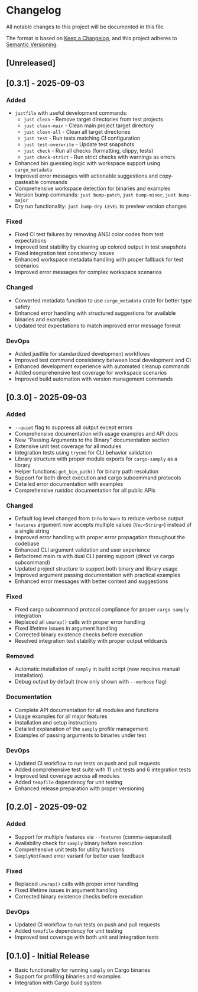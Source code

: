 # Changelog

All notable changes to this project will be documented in this file.

The format is based on [Keep a Changelog](https://keepachangelog.com/en/1.0.0/),
and this project adheres to [Semantic Versioning](https://semver.org/spec/v2.0.0.html).

## [Unreleased]

## [0.3.1] - 2025-09-03

### Added

- `justfile` with useful development commands:
  - `just clean` - Remove target directories from test projects
  - `just clean-main` - Clean main project target directory
  - `just clean-all` - Clean all target directories
  - `just test` - Run tests matching CI configuration
  - `just test-overwrite` - Update test snapshots
  - `just check` - Run all checks (formatting, clippy, tests)
  - `just check-strict` - Run strict checks with warnings as errors
- Enhanced bin guessing logic with workspace support using `cargo_metadata`
- Improved error messages with actionable suggestions and copy-pasteable commands
- Comprehensive workspace detection for binaries and examples
- Version bump commands: `just bump-patch`, `just bump-minor`, `just bump-major`
- Dry run functionality: `just bump-dry LEVEL` to preview version changes

### Fixed

- Fixed CI test failures by removing ANSI color codes from test expectations
- Improved test stability by cleaning up colored output in test snapshots
- Fixed integration test consistency issues
- Enhanced workspace metadata handling with proper fallback for test scenarios
- Improved error messages for complex workspace scenarios

### Changed

- Converted metadata function to use `cargo_metadata` crate for better type safety
- Enhanced error handling with structured suggestions for available binaries and examples
- Updated test expectations to match improved error message format

### DevOps

- Added justfile for standardized development workflows
- Improved test command consistency between local development and CI
- Enhanced development experience with automated cleanup commands
- Added comprehensive test coverage for workspace scenarios
- Improved build automation with version management commands

## [0.3.0] - 2025-09-03

### Added

- `--quiet` flag to suppress all output except errors
- Comprehensive documentation with usage examples and API docs
- New "Passing Arguments to the Binary" documentation section
- Extensive unit test coverage for all modules
- Integration tests using `trycmd` for CLI behavior validation
- Library structure with proper module exports for `cargo-samply` as a library
- Helper functions: `get_bin_path()` for binary path resolution
- Support for both direct execution and cargo subcommand protocols
- Detailed error documentation with examples
- Comprehensive rustdoc documentation for all public APIs

### Changed

- Default log level changed from `Info` to `Warn` to reduce verbose output
- `features` argument now accepts multiple values (`Vec<String>`) instead of a single string
- Improved error handling with proper error propagation throughout the codebase
- Enhanced CLI argument validation and user experience
- Refactored main.rs with dual CLI parsing support (direct vs cargo subcommand)
- Updated project structure to support both binary and library usage
- Improved argument passing documentation with practical examples
- Enhanced error messages with better context and suggestions

### Fixed

- Fixed cargo subcommand protocol compliance for proper `cargo samply` integration
- Replaced all `unwrap()` calls with proper error handling
- Fixed lifetime issues in argument handling
- Corrected binary existence checks before execution
- Resolved integration test stability with proper output wildcards

### Removed

- Automatic installation of `samply` in build script (now requires manual installation)
- Debug output by default (now only shown with `--verbose` flag)

### Documentation

- Complete API documentation for all modules and functions
- Usage examples for all major features
- Installation and setup instructions
- Detailed explanation of the `samply` profile management
- Examples of passing arguments to binaries under test

### DevOps

- Updated CI workflow to run tests on push and pull requests
- Added comprehensive test suite with 11 unit tests and 6 integration tests
- Improved test coverage across all modules
- Added `tempfile` dependency for unit testing
- Enhanced release preparation with proper versioning

## [0.2.0] - 2025-09-02

### Added

- Support for multiple features via `--features` (comma-separated)
- Availability check for `samply` binary before execution
- Comprehensive unit tests for utility functions
- `SamplyNotFound` error variant for better user feedback

### Fixed

- Replaced `unwrap()` calls with proper error handling
- Fixed lifetime issues in argument handling
- Corrected binary existence checks before execution

### DevOps

- Updated CI workflow to run tests on push and pull requests
- Added `tempfile` dependency for unit testing
- Improved test coverage with both unit and integration tests

## [0.1.0] - Initial Release

- Basic functionality for running `samply` on Cargo binaries
- Support for profiling binaries and examples
- Integration with Cargo build system
